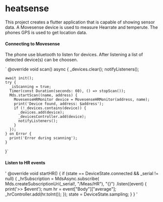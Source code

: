 # heatsense

This project creates a flutter application that is capable of showing sensor data. A Movesense device is used to measure Hearrate and temperute. The phones GPS is used to get location data. 

#### Connecting to Movesense
The phone use bluetooth to listen for devices. After listening a list of detected device(s) can be choosen.

` @override
  void scan() async {
    _devices.clear();
    notifyListeners();

    await init();
    try {
      _isScanning = true;
      Timer(const Duration(seconds: 60), () => stopScan());
      Mds.startScan((name, address) {
        MovesenseHRMonitor device = MovesenseHRMonitor(address, name);
        print('Device found, address: $address');
        if (!_devices.contains(device)) {
          _devices.add(device);
          _devicesController.add(device);
          notifyListeners();
        }
      });
    } on Error {
      print('Error during scanning');
    }
  }`

  #### Listen to HR events
  
  ' @override
  void startHR() {
    if (state == DeviceState.connected && _serial != null) {
      _hrSubscription = MdsAsync.subscribe(
              Mds.createSubscriptionUri(_serial!, "/Meas/HR"), "{}")
          .listen((event) {
        print('>> $event');
        num hr = event["Body"]["average"];
        _hrController.add(hr.toInt());
      });
      state = DeviceState.sampling;
    }
  }
'
